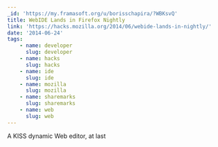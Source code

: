 ```yaml
---
_id: 'https://my.framasoft.org/u/borisschapira/?WBKsvQ'
title: WebIDE Lands in Firefox Nightly
link: 'https://hacks.mozilla.org/2014/06/webide-lands-in-nightly/'
date: '2014-06-24'
tags:
    - name: developer
      slug: developer
    - name: hacks
      slug: hacks
    - name: ide
      slug: ide
    - name: mozilla
      slug: mozilla
    - name: sharemarks
      slug: sharemarks
    - name: web
      slug: web
---
```


<div class="markdown"><p>A KISS dynamic Web editor, at last
</p></div>
